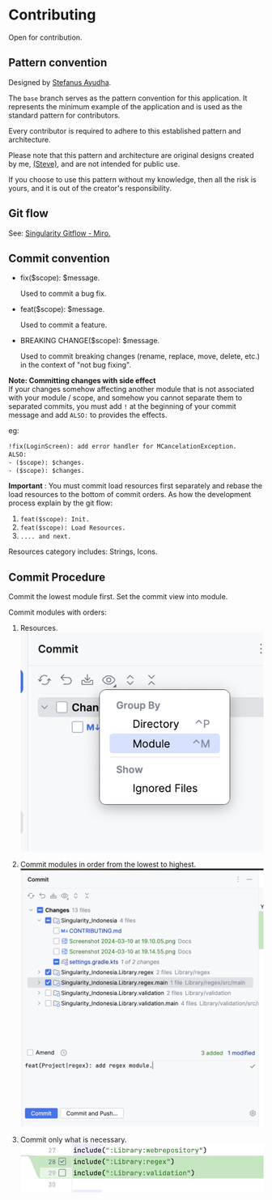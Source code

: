 # Contributing
Open for contribution.

## Pattern convention
Designed by [Stefanus Ayudha](https://github.com/stefanusayudha).

The `base` branch serves as the pattern convention for this application. It represents the minimum example of the application and is used as the standard pattern for contributors.

Every contributor is required to adhere to this established pattern and architecture.

Please note that this pattern and architecture are original designs created by me, [(Steve)](https://github.com/stefanusayudha), and are not intended for public use.

If you choose to use this pattern without my knowledge, then all the risk is yours, and it is out of the creator's responsibility.

## Git flow
See: [Singularity Gitflow - Miro.](https://miro.com/app/board/uXjVMS5Omk8=/?share_link_id=784438148126)

## Commit convention
- fix($scope): $message.

  Used to commit a bug fix.
- feat($scope): $message.

  Used to commit a feature.
- BREAKING CHANGE($scope): $message.

  Used to commit breaking changes (rename, replace, move, delete, etc.) in the context of "not bug fixing".

**Note: Committing changes with side effect**<br/>
If your changes somehow affecting another module that is not associated with your module / scope, and somehow you cannot separate them to separated commits, you must add `!` at the beginning of your commit message and add `ALSO:` to provides the effects.

eg:
```
!fix(LoginScreen): add error handler for MCancelationException.
ALSO:
- ($scope): $changes.
- ($scope): $changes. 
```

**Important** : You must commit load resources first separately and rebase the load resources to the bottom of commit orders.
As how the development process explain by the git flow:
1. `feat($scope): Init.`
2. `feat($scope): Load Resources.`
3. `.... and next.`

Resources category includes: Strings, Icons.

## Commit Procedure
Commit the lowest module first.
Set the commit view into module.

Commit modules with orders:
1. Resources.
![Screenshot 2024-03-10 at 19.14.55.png](Docs%2FScreenshot%202024-03-10%20at%2019.14.55.png)
2. Commit modules in order from the lowest to highest.
![Screenshot 2024-03-10 at 19.19.43.png](Docs%2FScreenshot%202024-03-10%20at%2019.19.43.png)

3. Commit only what is necessary.
![Screenshot 2024-03-10 at 19.21.44.png](Docs%2FScreenshot%202024-03-10%20at%2019.21.44.png)